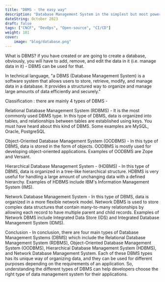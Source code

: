 ```yaml
---
title: "DBMS - the easy way"
description: "Database Management System in the simplest but most powerful way. · What is DBMS? if you have created or are going to create a database, obviously, you..."
dateString: October 2023
draft: false
tags: ["CNCF", "DevOps", "Open-source", "CI/CD"]
weight: 101
cover:
    image: "blog/database.png"
---
```


What is DBMS? if you have created or are going to create a database, obviously, you will have to add, remove, and edit the data in it (i.e. manage data in it) - DBMS can be used for that.

In technical language, "a DBMS (Database Management System) is a software system that allows users to store, retrieve, modify, and manage data in a database. It provides a structured way to organize and manage large amounts of data efficiently and securely."

Classification :
there are mainly 4 types of DBMS -

Relational Database Management System (RDBMS) - It is the most commonly used DBMS type. In this type of DBMS, data is organized into tables, and relationships between tables are established using keys.
You must have heard about this kind of DBMS. Some examples are MySQL, Oracle, PostgreSQL







Object-Oriented Database Management System (OODBMS) - In this type of DBMS, data is stored in the form of objects. OODBMS is mostly used for developing object-oriented applications. Examples of OODBMS are Zope and Versant.



Hierarchical Database Management System - (HDBMS) - In this type of DBMS, data is organized in a tree-like hierarchical structure. HDBMS is very useful for handling a large amount of unchanging data with a defined hierarchy. Examples of HDBMS include IBM's Information Management System (IMS).



Network Database Management System - In this type of DBMS, data is organized in a more flexible network model. Network DBMS is used to store complex data structures that contain many-to-many relationships by allowing each record to have multiple parent and child records. Examples of Network DBMS include Integrated Data Store (IDS) and Integrated Database Management System (IDMS).



Conclusion -
In conclusion, there are four main types of Database Management Systems (DBMS) which include the Relational Database Management System (RDBMS), Object-Oriented Database Management System (OODBMS), Hierarchical Database Management System (HDBMS), and Network Database Management System. Each of these DBMS types has its unique way of organizing data, and they can be used for different purposes depending on the requirements of an application. So, understanding the different types of DBMS can help developers choose the right type of data management system for their applications.